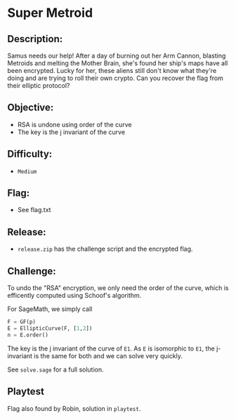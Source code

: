 # Super Metroid

## Description:
Samus needs our help! After a day of burning out her Arm Cannon, blasting Metroids and melting the Mother Brain, she's found her ship's maps have all been encrypted. Lucky for her, these aliens still don't know what they're doing and are trying to roll their own crypto. Can you recover the flag from their elliptic protocol?

## Objective:
* RSA is undone using order of the curve
* The key is the j invariant of the curve

## Difficulty:
* `Medium`

## Flag:
* See flag.txt

## Release:
* `release.zip` has the challenge script and the encrypted flag.

## Challenge:

To undo the "RSA" encryption, we only need the order of the curve, which is efficently computed using Schoof's algorithm.

For SageMath, we simply call

```py
F = GF(p)
E = EllipticCurve(F, [1,2])
n = E.order()
```

The key is the j invariant of the curve of `E1`. As `E` is isomorphic to `E1`, the j-invariant is the same for both and we can solve very quickly.

See `solve.sage` for a full solution.

## Playtest

Flag also found by Robin, solution in `playtest`.
